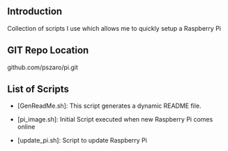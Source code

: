                    
Introduction
-----------------
Collection of scripts I use which allows me to quickly setup a Raspberry Pi
                   
GIT Repo Location
-----------------
github.com/pszaro/pi.git 
                   
List of Scripts
-----------------

  - [GenReadMe.sh]:
   This script generates a dynamic README file.

  - [pi_image.sh]:
   Initial Script executed when new Raspberry Pi comes online

  - [update_pi.sh]:
   Script to update Raspberry Pi 


